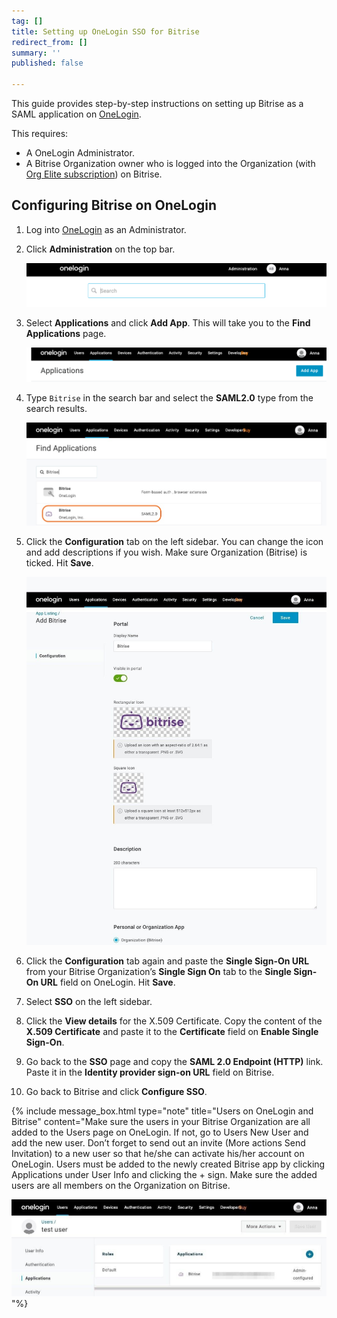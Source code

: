 ```yaml
---
tag: []
title: Setting up OneLogin SSO for Bitrise
redirect_from: []
summary: ''
published: false

---
```

This guide provides step-by-step instructions on setting up Bitrise as a SAML application on [OneLogin](https://www.onelogin.com/ "https://www.onelogin.com").

This requires:

* A OneLogin Administrator.
* A Bitrise Organization owner who is logged into the Organization (with [Org Elite subscription](https://www.bitrise.io/pricing/teams "https://www.bitrise.io/pricing/teams")) on Bitrise.

## Configuring Bitrise on OneLogin

 1. Log into [OneLogin](https://www.onelogin.com/ "https://www.onelogin.com/") as an Administrator.
 2. Click **Administration** on the top bar.

    ![](/img/OneLogin-administration.png)
 3. Select **Applications** and click **Add App**. This will take you to the **Find Applications** page.

    ![](/img/onelogin-addapp.png)
 4. Type `Bitrise` in the search bar and select the **SAML2.0** type from the search results.

    ![](/img/OneLogin-findapp.jpg)
 5. Click the **Configuration** tab on the left sidebar. You can change the icon and add descriptions if you wish. Make sure Organization (Bitrise) is ticked. Hit **Save**.

    ![](/img/add-bitrise-onelogin.jpg)
 6. Click the **Configuration** tab again and paste the **Single Sign-On URL** from your Bitrise Organization’s **Single Sign On** tab to the **Single Sign-On URL** field on OneLogin. Hit **Save**.
 7. Select **SSO** on the left sidebar.
 8. Click the **View details** for the X.509 Certificate. Copy the content of the **X.509 Certificate** and paste it to the **Certificate** field on **Enable Single Sign-On**.
 9. Go back to the **SSO** page and copy the **SAML 2.0 Endpoint (HTTP)** link. Paste it in the **Identity provider sign-on URL** field on Bitrise.
10. Go back to Bitrise and click **Configure SSO**.

{% include message_box.html type="note" title="Users on OneLogin and Bitrise" content="Make sure the users in your Bitrise Organization are all added to the Users page on OneLogin. If not, go to Users  New User and add the new user. Don’t forget to send out an invite (More actions Send Invitation) to a new user so that he/she can activate his/her account on OneLogin. Users must be added to the newly created Bitrise app by clicking Applications under User Info and clicking the + sign. Make sure the added users are all members on the Organization on Bitrise.

![](/img/application-onelogin.jpg)"%}